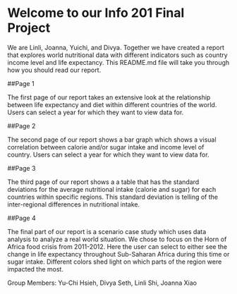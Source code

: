 # Welcome to our Info 201 Final Project
We are Linli, Joanna, Yuichi, and Divya. Together we have created a report that explores world nutritional data with different  indicators such as country income level and life expectancy. This README.md file will take you through how you should read our report.

##Page 1

The first page of our report takes an extensive look at the relationship between life expectancy and diet within different countries of the world. Users can select a year for which they want to view data for.

##Page 2

The second page of our report shows a bar graph which shows a visual correlation between
calorie and/or sugar intake and income level of country. Users can select a year for which they want to view data for.

##Page 3

The third page of our report shows a a table that has the standard deviations for the average nutritional intake (calorie and sugar) for each countries within specific regions. This standard deviation is telling of the inter-regional differences in nutritional intake.

##Page 4

The final part of our report is a scenario case study which uses data analysis to analyze a real world situation. We chose to focus on the Horn of Africa food crisis from 2011-2012. Here the user can select to either see the change in life expectancy throughout Sub-Saharan Africa during this time or sugar intake. Different colors shed light on which parts of the region were impacted the most.

Group Members: Yu-Chi Hsieh, Divya Seth, Linli Shi, Joanna Xiao
